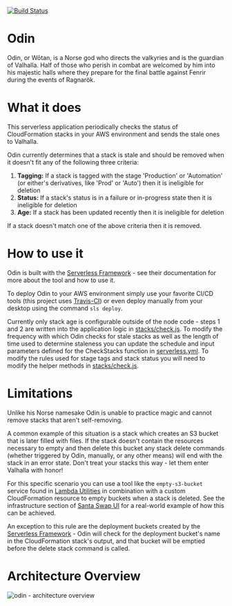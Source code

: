 [![Build Status][travis-badge]][travis-badge-url]
# Odin

Odin, or Wōtan, is a Norse god who directs the valkyries and is the guardian of Valhalla.  Half of those who perish in combat are welcomed by him into his majestic halls where they prepare for the final battle against Fenrir during the events of Ragnarök.

# What it does
This serverless application periodically checks the status of CloudFormation stacks in your AWS environment and sends the stale ones to Valhalla.

Odin currently determines that a stack is stale and should be removed when it doesn't fit any of the following three criteria:

1. **Tagging:**  If a stack is tagged with the stage 'Production' or 'Automation' (or either's derivatives, like 'Prod' or 'Auto') then it is ineligible for deletion
1. **Status:**  If a stack's status is in a failure or in-progress state then it is ineligible for deletion
1. **Age:**  If a stack has been updated recently then it is ineligible for deletion

If a stack doesn't match one of the above criteria then it is removed.

# How to use it
Odin is built with the [Serverless Framework](https://serverless.com/) - see their documentation for more about the tool and how to use it.

To deploy Odin to your AWS environment simply use your favorite CI/CD tools (this project uses [Travis-CI](https://travis-ci.org/manwaring/odin)) or even deploy manually from your desktop using the command `sls deploy`.

Currently only stack age is configurable outside of the node code - steps 1 and 2 are written into the application logic in [stacks/check.js](https://github.com/manwaring/odin/blob/master/stacks/check.js).  To modify the frequency with which Odin checks for stale stacks as well as the length of time used to determine staleness you can update the schedule and input parameters defined for the CheckStacks function in [serverless.yml](https://github.com/manwaring/odin/blob/master/serverless.yml).  To modify the rules used for stage tags and stack status you will need to modify the helper methods in [stacks/check.js](https://github.com/manwaring/odin/blob/master/stacks/check.js).

# Limitations
Unlike his Norse namesake Odin is unable to practice magic and cannot remove stacks that aren't self-removing.

A common example of this situation is a stack which creates an S3 bucket that is later filled with files.  If the stack doesn't contain the resources necessary to empty and then delete this bucket any stack delete commands (whether triggered by Odin, manually, or any other means) will end with the stack in an error state.  Don't treat your stacks this way - let them enter Valhalla with honor!

For this specific scenario you can use a tool like the `empty-s3-bucket` service found in [Lambda Utilities](https://github.com/manwaring/lambda-utilities) in combination with a custom CloudFormation resource to empty buckets when a stack is deleted.  See the infrastructure section of [Santa Swap UI](https://github.com/santaswap/ui) for a real-world example of how this can be achieved.

An exception to this rule are the deployment buckets created by the [Serverless Framework](https://serverless.com/) - Odin will check for the deployment bucket's name in the CloudFormation stack's output, and that bucket will be emptied before the delete stack command is called.

# Architecture Overview
![odin - architecture overview](https://cloud.githubusercontent.com/assets/2955468/24622720/f24c75a4-1873-11e7-9e09-b83a1425c196.png)

[travis-badge]: https://travis-ci.org/manwaring/odin.svg?branch=master		
[travis-badge-url]: https://travis-ci.org/manwaring/odin
